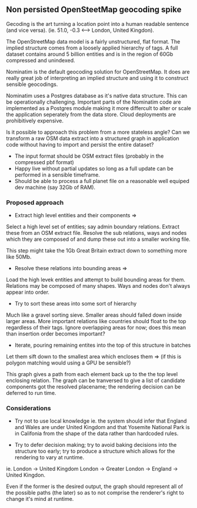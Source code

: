 ## Non persisted OpenSteetMap geocoding spike

Gecoding is the art turning a location point into a human readable sentence (and vice versa).
(ie. 51.0, -0.3 <--> London, United Kingdon).

The OpenStreetMap data model is a fairly unstructured, flat format.
The implied structure comes from a loosely applied hierarchy of tags.
A full dataset contains around 5 billion entities and is in the region of 60Gb compressed and unindexed.

Nominatim is the default geocoding solution for OpenStreetMap.
It does are really great job of interpreting an implied structure and using it to construct sensible geocodings.

Nominatim uses a Postgres database as it's native data structure.
This can be operationally challenging. Important parts of the Nominatim code are implemented as a
Postgres module making it more differcult to alter or scale the application seperately from the data store.
Cloud deployments are prohibitively expensive.

Is it possible to approach this problem from a more stateless angle?
Can we transform a raw OSM data extract into a structured graph in application code without having to import and persist the entire dataset?

- The input format should be OSM extract files (probably in the compressed pbf format)
- Happy live without partial updates so long as a full update can be performed in a sensible timeframe.
- Should be able to process a full planet file on a reasonable well equiped dev machine (say 32Gb of RAM).


### Proposed approach

- Extract high level entities and their components =>

Select a high level set of entities; say admin boundary relations.
Extract these from an OSM extract file. Resolve the sub relations, ways and nodes which they are composed of and dump
these out into a smaller working file.

This step might take the 1Gb Great Britain extract down to something more like 50Mb.


- Resolve these relations into bounding areas =>

Load the high levek entities and attempt to build bounding areas for them.
Relations may be composed of many shapes. Ways and nodes don't always appear into order.


- Try to sort these areas into some sort of hierarchy

Much like a gravel sorting sieve.
Smaller areas should falled down inside larger areas.
More important relations like countries should float to the top regardless of their tags.
Ignore overlapping areas for now; does this mean than insertion order becomes important?


- Iterate, pouring remaining entites into the top of this structure in batches

Let them sift down to the smallest area which encloses them =>
(if this is polygon matching would using a GPU be sensible?)

This graph gives a path from each element back up to the the top level enclosing relation.
The graph can be tranversed to give a list of candidate components got the resolved placename;
the rendering decision can be deferred to run time.


### Considerations

- Try not to use local knowledge
ie. the system should infer that England and Wales are under United Kingdom and that Yosemite National Park is in Califonia from
the shape of the data rather than hardcoded rules.

- Try to defer decision making; try to avoid baking decisions into the structure too early; try to produce a
structure which allows for the rendering to vary at runtime.

ie.
London -> United Kingdom
London -> Greater London -> England -> United Kingdon.

Even if the former is the desired output, the graph should represent all of the possible paths (the later)
so as to not comprise the renderer's right to change it's mind at runtime.